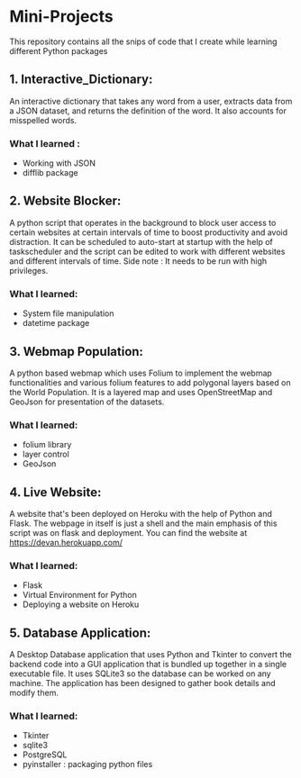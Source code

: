 # Mini-Projects
This repository contains all the snips of code that I create while learning different Python packages

## 1. Interactive_Dictionary:
  An interactive dictionary that takes any word from a user, extracts data from a JSON dataset, and returns the definition of the word. It also accounts for misspelled words.
  ### What I learned :
  - Working with JSON
  - difflib package
    
## 2. Website Blocker:
  A python script that operates in the background to block user access to certain websites at certain intervals of time to boost productivity and avoid distraction. It can be scheduled to auto-start at startup with the help of taskscheduler and the script can be edited to work with different websites and different intervals of time. Side note : It needs to be run with high privileges.
   ### What I learned:
   -  System file manipulation
   -  datetime package
   
## 3. Webmap Population:
  A python based webmap which uses Folium to implement the webmap functionalities and various folium features to add polygonal layers based on the World Population. It is a layered map and uses OpenStreetMap and GeoJson for presentation of the datasets.
   ### What I learned:
   -  folium library
   -  layer control
   -  GeoJson
   
## 4. Live Website:
  A website that's been deployed on Heroku with the help of Python and Flask. The webpage in itself is just a shell and the main emphasis of this script was on flask and deployment. You can find the website at https://devan.herokuapp.com/
  ### What I learned:
  - Flask
  - Virtual Environment for Python
  - Deploying a website on Heroku
  
## 5. Database Application:
  A Desktop Database application that uses Python and Tkinter to convert the backend code into a GUI application that is bundled up together in a single executable file. It uses SQLite3 so the database can be worked on any machine. The application has been designed to gather book details and modify them.
  
 ### What I learned:
 -  Tkinter
 -  sqlite3
 -  PostgreSQL
 -  pyinstaller : packaging python files
